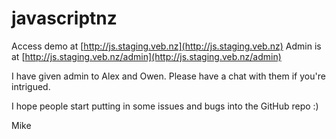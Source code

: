 # javascriptnz
Access demo at [http://js.staging.veb.nz](http://js.staging.veb.nz)
Admin is at [http://js.staging.veb.nz/admin](http://js.staging.veb.nz/admin)

I have given admin to Alex and Owen. Please have a chat with them if you're intrigued.

I hope people start putting in some issues and bugs into the GitHub repo :)

Mike
